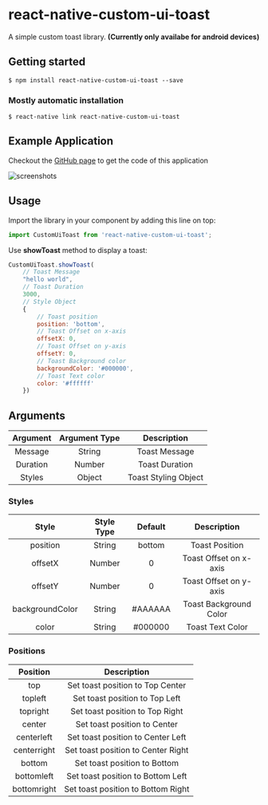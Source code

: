 # react-native-custom-ui-toast

A simple custom toast library. **(Currently only availabe for android devices)**

## Getting started

`$ npm install react-native-custom-ui-toast --save`

### Mostly automatic installation

`$ react-native link react-native-custom-ui-toast`

## Example Application
Checkout the [GitHub page](https://github.com/tanaytoshniwal/react-native-custom-ui-toast/tree/master/example) to get the code of this application

![screenshots](https://github.com/tanaytoshniwal/react-native-custom-ui-toast/blob/master/screenshots/react-native-custom-ui-toast.gif)

## Usage
Import the library in your component by adding this line on top:
```javascript
import CustomUiToast from 'react-native-custom-ui-toast';
```
Use **showToast** method to display a toast:
```javascript
CustomUiToast.showToast(
    // Toast Message
    "hello world",
    // Toast Duration
    3000,
    // Style Object
    {
        // Toast position
        position: 'bottom',
        // Toast Offset on x-axis
        offsetX: 0,
        // Toast Offset on y-axis
        offsetY: 0,
        // Toast Background color
        backgroundColor: '#000000',
        // Toast Text color
        color: '#ffffff'
    })
```

## Arguments

| Argument | Argument Type |  Description |
|:--------:|:-------------:|:------------:|
| Message | String | Toast Message |
| Duration | Number | Toast Duration |
| Styles | Object | Toast Styling Object |

### Styles

| Style | Style Type | Default |  Description |
|:--------:|:-------------:|:------------:|:------------:|
| position | String | bottom | Toast Position |
| offsetX | Number | 0 | Toast Offset on x-axis |
| offsetY | Number | 0 | Toast Offset on y-axis |
| backgroundColor | String | #AAAAAA | Toast Background Color |
| color | String | #000000 | Toast Text Color |

### Positions

| Position |   Description |
|:--------:|:------------:|
| top | Set toast position to Top Center |
| topleft | Set toast position to Top Left |
| topright | Set toast position to Top Right |
| center | Set toast position to Center |
| centerleft | Set toast position to Center Left |
| centerright | Set toast position to Center Right |
| bottom | Set toast position to Bottom |
| bottomleft | Set toast position to Bottom Left |
| bottomright | Set toast position to Bottom Right |
